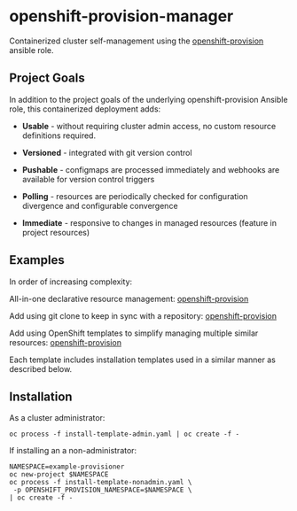 # openshift-provision-manager

Containerized cluster self-management using the
[openshift-provision](https://github.com/gnuthought/ansible-role-openshift-provision) ansible role.

## Project Goals

In addition to the project goals of the underlying openshift-provision Ansible
role, this containerized deployment adds:

* **Usable** - without requiring cluster admin access, no custom resource
  definitions required.

* **Versioned** - integrated with git version control

* **Pushable** - configmaps are processed immediately and webhooks are
  available for version control triggers

* **Polling** - resources are periodically checked for configuration
  divergence and configurable convergence

* **Immediate** - responsive to changes in managed resources (feature in
  project resources)

## Examples

In order of increasing complexity:

All-in-one declarative resource management:
[openshift-provision](https://github.com/gnuthought/openshift-provision-example-0)

Add using git clone to keep in sync with a repository:
[openshift-provision](https://github.com/gnuthought/openshift-provision-example-1)

Add using OpenShift templates to simplify managing multiple similar resources:
[openshift-provision](https://github.com/gnuthought/openshift-provision-example-2)

Each template includes installation templates used in a similar manner as
described below.

## Installation

As a cluster administrator:

```
oc process -f install-template-admin.yaml | oc create -f -
```

If installing an a non-administrator:

```
NAMESPACE=example-provisioner
oc new-project $NAMESPACE
oc process -f install-template-nonadmin.yaml \
 -p OPENSHIFT_PROVISION_NAMESPACE=$NAMESPACE \
| oc create -f -
```
